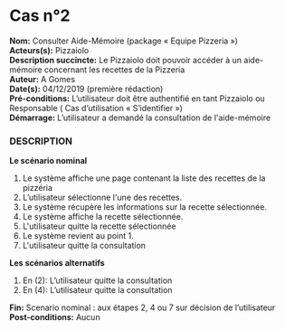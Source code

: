 # Cas  n°2

**Nom:** Consulter Aide-Mémoire (package « Equipe Pizzeria »)<br>
**Acteurs(s):** Pizzaiolo<br>
**Description succincte:** Le Pizzaiolo doit pouvoir accéder à un aide-mémoire concernant les recettes de la Pizzeria<br>
**Auteur:** A Gomes<br>
**Date(s):** 04/12/2019 (première rédaction)<br>
**Pré-conditions:** L’utilisateur doit être authentifié en tant Pizzaiolo ou Responsable ( Cas d’utilisation « S’identifier »)<br>
**Démarrage:** L’utilisateur a demandé la consultation de l'aide-mémoire<br>

### **DESCRIPTION**

**Le scénario nominal**<br>
1. Le système affiche une page contenant la liste des recettes de la pizzéria
2. L’utilisateur sélectionne l'une des recettes.
3. Le système récupère les informations sur la recette sélectionnée.
4. Le système affiche la recette sélectionnée.
6. L'utilisateur quitte la recette sélectionnée
7. Le système revient au point 1.
8. L'utilisateur quitte la consultation

**Les scénarios alternatifs**<br>
1. En (2): L’utilisateur quitte la consultation
2. En (4): L’utilisateur quitte la consultation

**Fin:** Scenario nominal : aux étapes 2, 4 ou 7 sur décision de l’utilisateur<br>
**Post-conditions:** Aucun
